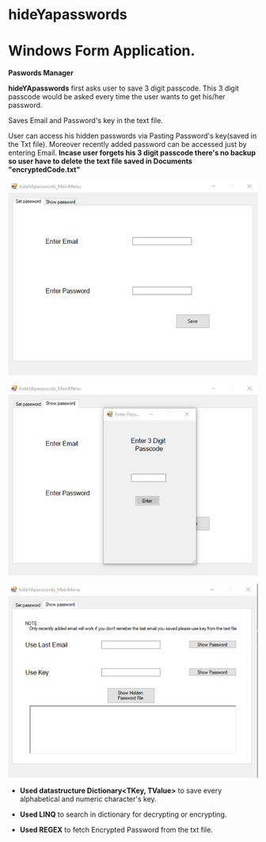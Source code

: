 # hideYapasswords 
# Windows Form Application.


**Paswords Manager**


**hideYApasswords** first asks user to save 3 digit passcode.
This 3 digit passcode would be asked every time the user wants to get his/her password.

Saves Email and Password's key in the text file.

User can access his hidden passwords via Pasting Password's key(saved in the Txt file). 
Moreover recently added password can be accessed just by entering Email.
**Incase user forgets his 3 digit passcode there's no backup so user have to delete the text file saved in Documents "encryptedCode.txt"**


![hideYApasswordsWFA](https://github.com/Syed1-Hassan/hideYApasswordsWFA/blob/master/hideYApasswords%20Screen%20shots/ss1.PNG)

![hideYApasswordsWFA](https://github.com/Syed1-Hassan/hideYApasswordsWFA/blob/master/hideYApasswords%20Screen%20shots/ss2.PNG)

![hideYApasswordsWFA](https://github.com/Syed1-Hassan/hideYApasswordsWFA/blob/master/hideYApasswords%20Screen%20shots/ss3.PNG)

* **Used datastructure Dictionary<TKey, TValue>** to save every alphabetical and numeric character's key. 

* **Used LINQ** to search in dictionary for decrypting or encrypting. 

* **Used REGEX** to fetch Encrypted Password from the txt file.
